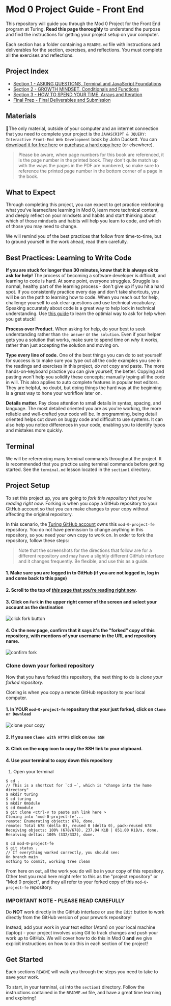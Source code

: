 # Mod 0 Project Guide - Front End

This repository will guide you through the Mod 0 Project for the Front End program at Turing. **Read this page thoroughly** to understand the purpose and find the instructions for getting your project setup on your computer.

Each section has a folder containing a `README.md` file with instructions and deliverables for the section, exercises, and reflections. You must complete all the exercises and reflections.

## Project Index

* [Section 1 - ASKING QUESTIONS, Terminal and JavaScript Foundations](section1)
* [Section 2 - GROWTH MINDSET, Conditionals and Functions](section2)
* [Section 3 - HOW TO SPEND YOUR TIME, Arrays and Iteration](section3)
* [Final Prep - Final Deliverables and Submission](finalPrep)

## Materials

📒The only material, outside of your computer and an internet connection that you need to complete your project is the `JAVASCRIPT & JQUERY: Interactive Front-End Web Development` book by John Duckett. You can [download it for free here](https://www.pdfdrive.com/javascript-and-jquery-interactive-front-end-web-development-e184606066.html) or [purchase a hard copy here](https://www.amazon.com/Web-Design-HTML-JavaScript-jQuery/dp/1118907442/ref=sr_1_2?ie=UTF8&qid=1541193719&sr=8-2&keywords=duckett) (or elsewhere).

>Please be aware, when page numbers for this book are referenced, it is the page number in the printed book. They don't quite match up with the ways the pages in the PDF are numbered, so make sure to reference the printed page number in the bottom corner of a page in the book.

## What to Expect

Through completing this project, you can expect to get practice reinforcing what you've learned/are learning in Mod 0, learn more technical content, and deeply reflect on your mindsets and habits and start thinking about which of those mindsets and habits will help you learn to code, and which of those you may need to change.

We will remind you of the best practices that follow from time-to-time, but to ground yourself in the work ahead, read them carefully.

## Best Practices: Learning to Write Code

**If you are stuck for longer than 30 minutes, know that it is always ok to ask for help!** The process of becoming a software developer is difficult, and learning to code is hard. At some point, everyone struggles. Struggle is a normal, healthy part of the learning process - don't give up if you hit a hard spot. If you consistently practice every day and don't take shortcuts, you will be on the path to learning how to code. When you reach out for help, challenge yourself to ask clear questions and use technical vocabulary. Speaking accurately about code is a great way to help lock in technical understanding. Use [this guide](https://gist.github.com/ericweissman/fb0241e226227867b6bc70a4d49227f5) to learn the optimial way to ask for help when you get stuck!

**Process over Product.** When asking for help, do your best to seek understanding rather than `the answer` or `the solution`. Even if your helper gets you a solution that works, make sure to spend time on *why* it works, rather than just accepting the solution and moving on.

**Type every line of code.** One of the best things you can do to set yourself for success is to make sure you type out all the code examples you see in the readings and exercises in this project, *do not* copy and paste. The more hands-on-keyboard practice you can give yourself, the better. Copying and pasting won't help you solidify these concepts; manually typing all the code in will. This also applies to auto complete features in popular text editors. They are helpful, no doubt, but doing things the hard way at the beginning is a great way to hone your workflow later on.

**Details matter.** Pay close attention to small details in syntax, spacing, and language. The most detailed oriented you are as you're working, the more reliable and well-crafted your code will be. In programming, being detail oriented helps cut down on buggy code and difficult to use systems. It can also help you notice differences in your code, enabling you to identify typos and mistakes more quickly.

## Terminal

We will be referencing many terminal commands throughout the project. It is recommended that you practice using terminal commands before getting started. See the `terminal.md` lesson located in the `section1` directory.

## Project Setup

To set this project up, you are going to *fork this repository that you're reading right now*. Forking is when you copy a GitHub repository to your GitHub account so that you can make changes to your copy without affecting the original repository.

In this scenario, the [Turing GitHub account](https://github.com/turingschool) owns this `mod-0-project-fe` repository. You do not have permission to change anything in this repository, so you need your own copy to work on. In order to fork the repository, follow these steps:

>Note that the screenshots for the directions that follow are for a different repository and may have a slightly different GitHub interface and it changes frequently. Be flexible, and use this as a guide.

####  1. Make sure you are logged in to GitHub (if you are not logged in, log in and come back to this page)

####  2. Scroll to the top of [*this* page that you're reading right now](https://github.com/turingschool/mod-0-project-fe).

####  3. Click on `Fork` in the upper right corner of the screen and select your account as the destination

![click fork button](/images/fe_step1.png)

####  4. On the new page, confirm that it says it's the "forked" copy of this repository, with mentions of your username in the URL and repository name.

![confirm fork](/images/fe_step2.png)

### Clone down your forked repository

Now that you have forked this repository, the next thing to do is *clone your forked repository*.

Cloning is when you copy a remote GitHub repository to your local computer.

#### 1. In YOUR `mod-0-project-fe` repository that your just forked, click on `Clone or Download`

![clone your copy](/images/fe_step3.png)

#### 2. If you see `Clone with HTTPS` click on `Use SSH`

#### 3. Click on the copy icon to copy the SSH link to your clipboard.

#### 4. Use your terminal to copy down this repository

1. Open your terminal

```
$ cd .
// This is a shortcut for `cd ~`, which is "change into the home directory"
$ mkdir turing
$ cd turing
$ mkdir 0module
$ cd 0module
$ git clone <ctrl-v to paste ssh link here >
Cloning into 'mod-0-project-fe'...
remote: Enumerating objects: 678, done.
remote: Total 678 (delta 0), reused 0 (delta 0), pack-reused 678
Receiving objects: 100% (678/678), 237.94 KiB | 851.00 KiB/s, done.
Resolving deltas: 100% (332/332), done.

$ cd mod-0-project-fe
$ git status .
// If everything worked correctly, you should see:
On branch main
nothing to commit, working tree clean
```

From here on out, all the work you do will be in your copy of this repository. Other text you read here might refer to this as the "project repository" or "Mod 0 project", and they all refer to your forked copy of this `mod-0-project-fe` repository.

### IMPORTANT NOTE - PLEASE READ CAREFULLY

Do **NOT** work directly in the GitHub interface or use the `Edit` button to work directly from the GitHub version of your prework repository! 

Instead, add your work in your text editor (Atom) on your local machine (laptop) - your project involves using Git to track changes and push your work up to GitHub. We will cover how to do this in Mod 0 **and** we give explicit instructions on how to do this in each section of the project!

## Get Started

Each sections `README` will walk you through the steps you need to take to save your work.

To start, in your terminal, `cd` into the `section1` directory. Follow the instructions contained in the `README.md` file, and have a great time learning and exploring!
